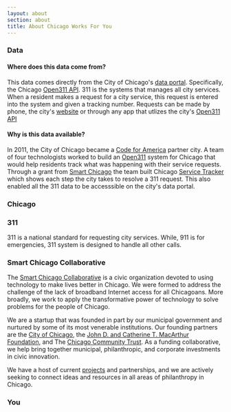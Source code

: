 ```yaml
---
layout: about
section: about
title: About Chicago Works For You
---
```


### Data

#### Where does this data come from?

This data comes directly from the City of Chicago's [data portal](data.cityofchicago.org). Specifically, the Chicago [Open311 API](http://dev.cityofchicago.org/docs/api). 311 is the systems that manages all city services. When a resident makes a request for a city service, this request is entered into the system and given a tracking number. Requests can be made by phone, the city's [website](http://www.cityofchicago.org/city/en/depts/311/supp_info/request_service.html) or through any app that utlizes the city's [Open311 API](http://dev.cityofchicago.org/docs/api)

#### Why is this data available?

In 2011, the City of Chicago became a [Code for America](http://codeforamerica.org/2012-partners/chicago/) partner city. A team of four technologists worked to build an [Open311](http://open311.org/) system for Chicago that would help residents track what was happening with their service requests. Through a grant from [Smart Chicago](smartchicagocollaborative.org) the team built Chicago [Service Tracker](http://servicetracker.cityofchicago.org/) which shows each step the city takes to resolve a 311 request. This also enabled all the 311 data to be accesssible on the city's data portal.

### Chicago

### 311

311 is a national standard for requesting city services. While, 911 is for emergencies, 311 system is designed to handle all other calls. 

### Smart Chicago Collaborative

The [Smart Chicago Collaborative](smartchicagocollaborative.org) is a civic organization devoted to using technology to make lives better in Chicago. We were formed to address the challenge of the lack of broadband Internet access for all Chicagoans. More broadly, we work to apply the transformative power of technology to solve problems for the people of Chicago.

We are a startup that was founded in part by our municipal government and nurtured by some of its most venerable institutions. Our founding partners are the [City of Chicago](cityofchicago.org), the [John D. and Catherine T. MacArthur Foundation](macfound.org), and The [Chicago Community Trust](cct.org). As a funding collaborative, we help bring together municipal, philanthropic, and corporate investments in civic innovation.

We have a host of current [projects](smartchicagoapps.org) and partnerships, and we are actively seeking to connect ideas and resources in all areas of philanthropy in Chicago.

### You
